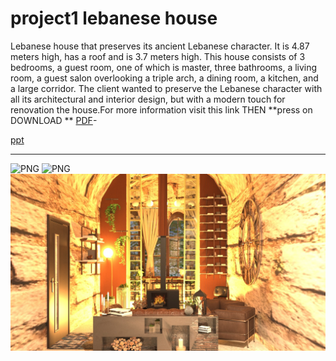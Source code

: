 # project1 lebanese house
Lebanese house that preserves its ancient Lebanese character. It is 4.87 meters high, has a roof and is 3.7 meters high. This house consists of 3 bedrooms, a guest room, one of which is master, three bathrooms, a living room, a guest salon overlooking a triple arch, a dining room, a kitchen, and a large corridor. The client wanted to preserve the Lebanese character with all its architectural and interior design, but with a modern touch for renovation the house.For more information visit this link THEN  **press on DOWNLOAD **
[PDF](https://github.com/rawand719/progect1-lebanese-house/blob/main/The%20Lebanese%20House%20-%20rawand%20silwadi%20L.pptx)-

[ppt](https://github.com/rawand719/progect1-lebanese-house/blob/main/The%20Lebanese%20House%20-%20rawand%20silwadi%20L.pptx)


---
![PNG](https://github.com/rawand719/progect1-lebanese-house/blob/main/images/RENDER%202.png)
![PNG](https://github.com/rawand719/progect1-lebanese-house/blob/main/images/RR%20LEBANESE%20HOUSE%20.png)
![PNG](https://github.com/rawand719/progect1-lebanese-house/blob/main/images/render%20for%20guest%20salon.jpg)
